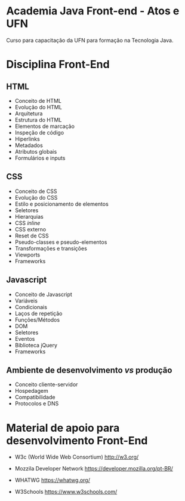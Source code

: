 # Academia Java Front-end - Atos e UFN  

Curso para capacitação da UFN para formação na Tecnologia Java.

# Disciplina Front-End

## HTML
- Conceito de HTML
- Evolução do HTML
- Arquitetura
- Estrutura do HTML
- Elementos de marcação
- Inspeção de código
- Hiperlinks
- Metadados
- Atributos globais
- Formulários e inputs
## CSS
- Conceito de CSS
- Evolução do CSS
- Estilo e posicionamento de elementos
- Seletores
- Hierarquias
- CSS *inline*
- CSS externo
- Reset de CSS
- Pseudo-classes e pseudo-elementos
- Transformações e transições
- Viewports
- Frameworks
## Javascript
- Conceito de Javascript
- Variáveis
- Condicionais
- Laços de repetição
- Funções/Métodos
- DOM
- Seletores
- Eventos
- Biblioteca jQuery
- Frameworks
## Ambiente de desenvolvimento *vs* produção
- Conceito cliente-servidor
- Hospedagem
- Compatibilidade
- Protocolos e DNS

# Material de apoio para desenvolvimento Front-End

- W3c (World Wide Web Consortium)
http://w3.org/

- Mozzila Developer Network
https://developer.mozilla.org/pt-BR/

- WHATWG
https://whatwg.org/

- W3Schools
https://www.w3schools.com/
